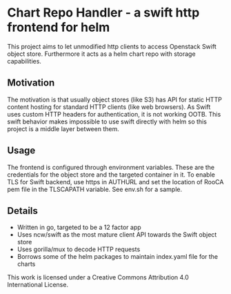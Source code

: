 # Chart Repo Handler - a swift http frontend for helm
This project aims to let unmodified http clients to access Openstack Swift object store.
Furthermore it acts as a helm chart repo with storage capabilities.

## Motivation
The motivation is that usually object stores (like S3) has API for static HTTP content hosting for standard HTTP clients (like web browsers). As Swift uses custom HTTP headers for authentication, it is not working OOTB.
This swift behavior makes impossible to use swift directly with helm so this project is a middle layer between them.

## Usage
The frontend is configured through environment variables. These are the credentials for the object store and the targeted container in it.
To enable TLS for Swift backend, use https in AUTHURL and set the location of RooCA pem file in the TLSCAPATH variable.
See env.sh for a sample.


## Details
* Written in go, targeted to be a 12 factor app
* Uses ncw/swift as the most mature client API towards the Swift object store
* Uses gorilla/mux to decode HTTP requests
* Borrows some of the helm packages to maintain index.yaml file for the charts


This work is licensed under a Creative Commons Attribution 4.0 International License.
